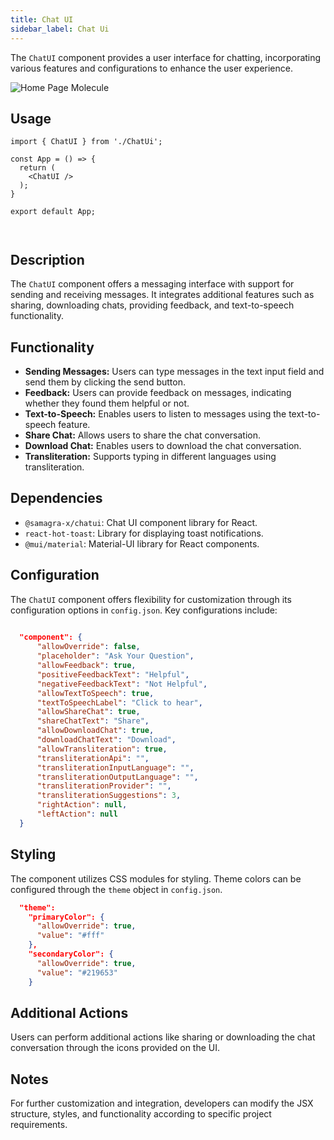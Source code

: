 ```yaml
---
title: Chat UI
sidebar_label: Chat Ui
---
```


<head>
  <title> Chat Ui </title>
  <meta name="description" content="your meta content goes here" />
</head>

The `ChatUI` component provides a user interface for chatting, incorporating various features and configurations to enhance the user experience.

<img src= "/img/molecules/chatui.png" alt="Home Page Molecule" />

## Usage

```
import { ChatUI } from './ChatUi';

const App = () => {
  return (
    <ChatUI />
  );
}

export default App;



```

## Description

 The `ChatUI` component offers a messaging interface with support for sending and receiving messages. It integrates additional features such as sharing, downloading chats, providing feedback, and text-to-speech functionality.

## Functionality

- **Sending Messages:** Users can type messages in the text input field and send them by clicking the send button.
- **Feedback:** Users can provide feedback on messages, indicating whether they found them helpful or not.
- **Text-to-Speech:** Enables users to listen to messages using the text-to-speech feature.
- **Share Chat:** Allows users to share the chat conversation.
- **Download Chat:** Enables users to download the chat conversation.
- **Transliteration:** Supports typing in different languages using transliteration.

## Dependencies

- `@samagra-x/chatui`: Chat UI component library for React.
- `react-hot-toast`: Library for displaying toast notifications.
- `@mui/material`: Material-UI library for React components.


## Configuration

The `ChatUI` component offers flexibility for customization through its configuration options in `config.json`. Key configurations include:

 
```json
 
  "component": {
      "allowOverride": false,
      "placeholder": "Ask Your Question",
      "allowFeedback": true,
      "positiveFeedbackText": "Helpful",
      "negativeFeedbackText": "Not Helpful",
      "allowTextToSpeech": true,
      "textToSpeechLabel": "Click to hear",
      "allowShareChat": true,
      "shareChatText": "Share",
      "allowDownloadChat": true,
      "downloadChatText": "Download",
      "allowTransliteration": true,
      "transliterationApi": "",
      "transliterationInputLanguage": "",
      "transliterationOutputLanguage": "",
      "transliterationProvider": "",
      "transliterationSuggestions": 3,
      "rightAction": null,
      "leftAction": null
  }
```

## Styling

The component utilizes CSS modules for styling. Theme colors can be configured through the `theme` object in `config.json`.
```json
  "theme": 
    "primaryColor": {
      "allowOverride": true,
      "value": "#fff"
    },
    "secondaryColor": {
      "allowOverride": true,
      "value": "#219653"
    }
  ```

## Additional Actions

Users can perform additional actions like sharing or downloading the chat conversation through the icons provided on the UI.

## Notes

For further customization and integration, developers can modify the JSX structure, styles, and functionality according to specific project requirements.